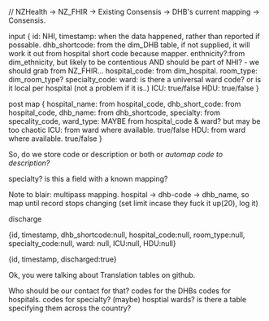 // NZHealth -> NZ_FHIR -> Existing Consensis -> DHB's current mapping -> Consensis.


input
{
  id: NHI,
  timestamp: when the data happened, rather than reported if possable.
  dhb_shortcode: from the dim_DHB table, if not supplied, it will work it out from hospital short code because mapper.
  enthnicity?:from dim_ethnicity, but likely to be contentious AND should be part of NHI? - we should grab from NZ_FHIR...
  hospital_code: from dim_hospital.
  room_type: dim_room_type?
  specialty_code:
  ward: is there a universal ward code? or is it local per hospital (not a problem if it is..)
  ICU: true/false
  HDU: true/false
}

post map
{
  hospital_name: from hospital_code,
  dhb_short_code: from hospital_code,
  dhb_name: from dhb_shortcode,
  specialty: from specality_code,
  ward_type: MAYBE from hospital_code & ward? but may be too chaotic
  ICU: from ward where available. true/false
  HDU: from ward where available. true/false
}

So, do we store code or description or both or *automap code to description?*

specialty? is this a field with a known mapping?

Note to blair: multipass mapping. hospital -> dhb-code -> dhb_name, so map until record stops changing (set limit incase they fuck it up(20), log it)

discharge 

{id, timestamp, dhb_shortcode:null, hospital_code:null, room_type:null, specialty_code:null, ward: null, ICU:null, HDU:null}

{id, timestamp, discharged:true}




Ok, you were talking about Translation tables on github.

Who should be our contact for that?
codes for the DHBs
codes for hospitals.
codes for specialty? (maybe)
hosptial wards? is there a table specifying them across the country?
